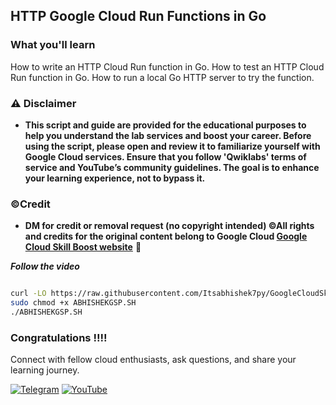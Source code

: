 ## HTTP Google Cloud Run Functions in Go





### What you'll learn
How to write an HTTP Cloud Run function in Go.
How to test an HTTP Cloud Run function in Go.
How to run a local Go HTTP server to try the function.

### ⚠️ Disclaimer
- **This script and guide are provided for  the educational purposes to help you understand the lab services and boost your career. Before using the script, please open and review it to familiarize yourself with Google Cloud services. Ensure that you follow 'Qwiklabs' terms of service and YouTube’s community guidelines. The goal is to enhance your learning experience, not to bypass it.**

### ©Credit
- **DM for credit or removal request (no copyright intended) ©All rights and credits for the original content belong to Google Cloud [Google Cloud Skill Boost website](https://www.cloudskillsboost.google/)** 🙏


***Follow the video*** 


```bash

curl -LO https://raw.githubusercontent.com/Itsabhishek7py/GoogleCloudSkillsboost/refs/heads/main/HTTP%20Google%20Cloud%20Run%20Functions%20in%20Go/ABHISHEKGSP.SH
sudo chmod +x ABHISHEKGSP.SH
./ABHISHEKGSP.SH
```




### Congratulations !!!!

Connect with fellow cloud enthusiasts, ask questions, and share your learning journey.  

[![Telegram](https://img.shields.io/badge/Telegram_Group-2CA5E0?style=for-the-badge&logo=telegram&logoColor=white)](https://t.me/+gBcgRTlZLyM4OGI1)
[![YouTube](https://img.shields.io/badge/Subscribe-FF0000?style=for-the-badge&logo=youtube&logoColor=white)](https://www.youtube.com/@drabhishek.5460?sub_confirmation=1)  

